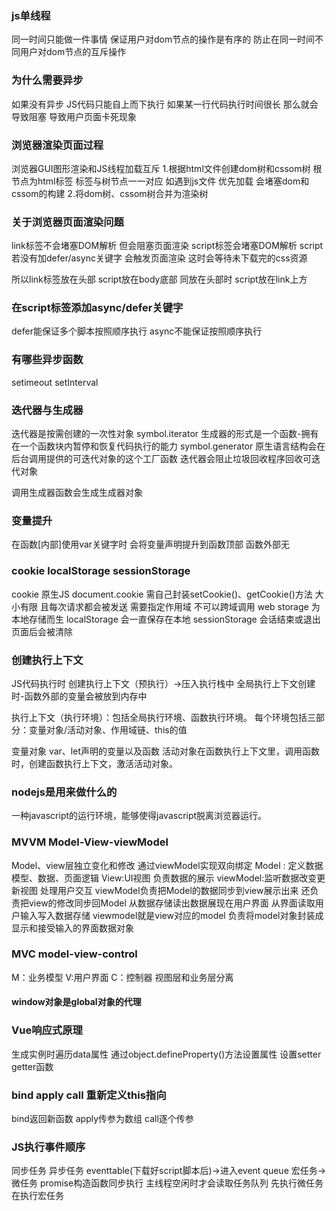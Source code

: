 ### js单线程
同一时间只能做一件事情
保证用户对dom节点的操作是有序的 
防止在同一时间不同用户对dom节点的互斥操作

### 为什么需要异步
如果没有异步
JS代码只能自上而下执行
如果某一行代码执行时间很长
那么就会导致阻塞
导致用户页面卡死现象

### 浏览器渲染页面过程
浏览器GUI图形渲染和JS线程加载互斥
1.根据html文件创建dom树和cssom树
根节点为html标签 标签与树节点一一对应
如遇到js文件 优先加载 会堵塞dom和cssom的构建 
2.将dom树、cssom树合并为渲染树

### 关于浏览器页面渲染问题
link标签不会堵塞DOM解析 但会阻塞页面渲染
script标签会堵塞DOM解析
script若没有加defer/async关键字 会触发页面渲染
这时会等待未下载完的css资源

所以link标签放在头部 script放在body底部
同放在头部时 script放在link上方

### 在script标签添加async/defer关键字
defer能保证多个脚本按照顺序执行
async不能保证按照顺序执行

### 有哪些异步函数
setimeout setInterval

### 迭代器与生成器
迭代器是按需创建的一次性对象 symbol.iterator
生成器的形式是一个函数-拥有在一个函数块内暂停和恢复代码执行的能力 symbol.generator 
原生语言结构会在后台调用提供的可迭代对象的这个工厂函数
迭代器会阻止垃圾回收程序回收可迭代对象

调用生成器函数会生成生成器对象


### 变量提升
在函数[内部]使用var关键字时 会将变量声明提升到函数顶部
函数外部无

### cookie localStorage sessionStorage
cookie
    原生JS document.cookie 
    需自己封装setCookie()、getCookie()方法
    大小有限 且每次请求都会被发送
    需要指定作用域 不可以跨域调用
web storage 
    为本地存储而生
localStorage 会一直保存在本地
sessionStorage 会话结束或退出页面后会被清除

### 创建执行上下文
JS代码执行时 创建执行上下文（预执行）->压入执行栈中
全局执行上下文创建时-函数外部的变量会被放到内存中

执行上下文（执行环境）：包括全局执行环境、函数执行环境。
每个环境包括三部分：变量对象/活动对象、作用域链、this的值

变量对象 var、let声明的变量以及函数
活动对象在函数执行上下文里，调用函数时，创建函数执行上下文，激活活动对象。

### nodejs是用来做什么的
一种javascript的运行环境，能够使得javascript脱离浏览器运行。

### MVVM Model-View-viewModel
Model、view层独立变化和修改 通过viewModel实现双向绑定
Model : 定义数据模型、数据、页面逻辑
View:UI视图 负责数据的展示
viewModel:监听数据改变更新视图 处理用户交互
viewModel负责把Model的数据同步到view展示出来
还负责把view的修改同步回Model
从数据存储读出数据展现在用户界面
从界面读取用户输入写入数据存储
viewmodel就是view对应的model
负责将model对象封装成显示和接受输入的界面数据对象

### MVC model-view-control
M：业务模型 V:用户界面 C：控制器
视图层和业务层分离

#### window对象是global对象的代理

### Vue响应式原理
生成实例时遍历data属性 通过object.defineProperty()方法设置属性 设置setter getter函数

### bind apply call 重新定义this指向
bind返回新函数 apply传参为数组 call逐个传参

### JS执行事件顺序
同步任务
异步任务 eventtable(下载好script脚本后)->进入event queue 宏任务->微任务
promise构造函数同步执行
主线程空闲时才会读取任务队列
先执行微任务在执行宏任务








